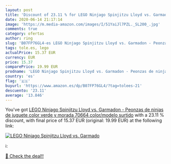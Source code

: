 ```yaml
---
layout: post
title: 'Discount of 23.11 % for LEGO Ninjago Spinjitzu Lloyd vs. Garmado'
date: 2020-06-14 21:17:14
image: 'https://m.media-amazon.com/images/I/51YaiJl7PZL._SL200_.jpg'
comments: true
category: ofertas
author: ring
slug: 'B07FP76GL4-es LEGO Ninjago Spinjitzu Lloyd vs. Garmadon - Peonzas de...'
tags: tole.es, lego
actualPrice: 15.37 EUR
currency: EUR
price: 15.37
comparePrice: 19.99 EUR
prodname: 'LEGO Ninjago Spinjitzu Lloyd vs. Garmadon - Peonzas de ninjas de juguete  color verde y morada  70664    color/modelo surtido'
country: 'es'
flag: '🇪🇸'
buyurl: 'https://www.amazon.es/dp/B07FP76GL4/?tag=tolees-21'
descuento: '23.11'
average: '13.846'
---
```


You've got [LEGO Ninjago Spinjitzu Lloyd vs. Garmadon - Peonzas de ninjas de juguete  color verde y morada  70664    color/modelo surtido](https://www.amazon.es/dp/B07FP76GL4/?tag=tolees-21) with a  23.11 % discount, with final price of 15.37 EUR (original: 19.99 EUR) at the following link:

[![LEGO Ninjago Spinjitzu Lloyd vs. Garmado](https://m.media-amazon.com/images/I/51YaiJl7PZL._SL200_.jpg)](https://www.amazon.es/dp/B07FP76GL4/?tag=tolees-21)

ℹ️:


[🛒 Check the deal!!](https://www.amazon.es/dp/B07FP76GL4/?tag=tolees-21)
